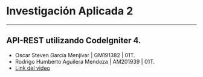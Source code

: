 # Investigación Aplicada 2
***
## API-REST utilizando CodeIgniter 4.

- Oscar Steven García Menjívar | GM191382 | 01T.
- Rodrigo Humberto Aguilera Mendoza | AM201939 | 01T.
- [Link del video](https://www.youtube.com/watch?v=yAjoyHW6aEQ)
